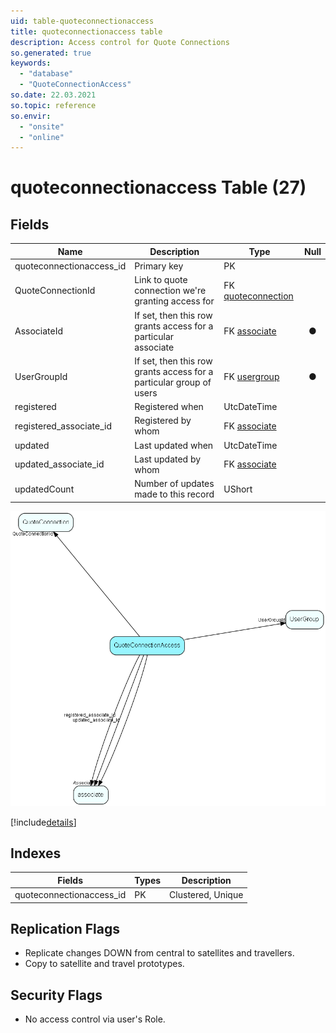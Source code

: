 ```yaml
---
uid: table-quoteconnectionaccess
title: quoteconnectionaccess table
description: Access control for Quote Connections
so.generated: true
keywords:
  - "database"
  - "QuoteConnectionAccess"
so.date: 22.03.2021
so.topic: reference
so.envir:
  - "onsite"
  - "online"
---
```


# quoteconnectionaccess Table (27)

## Fields

| Name | Description | Type | Null |
|------|-------------|------|:----:|
|quoteconnectionaccess\_id|Primary key|PK| |
|QuoteConnectionId|Link to quote connection we&apos;re granting access for|FK [quoteconnection](quoteconnection.md)| |
|AssociateId|If set, then this row grants access for a particular associate|FK [associate](associate.md)|&#x25CF;|
|UserGroupId|If set, then this row grants access for a particular group of users|FK [usergroup](usergroup.md)|&#x25CF;|
|registered|Registered when|UtcDateTime| |
|registered\_associate\_id|Registered by whom|FK [associate](associate.md)| |
|updated|Last updated when|UtcDateTime| |
|updated\_associate\_id|Last updated by whom|FK [associate](associate.md)| |
|updatedCount|Number of updates made to this record|UShort| |


![QuoteConnectionAccess table relationship diagram](./media/QuoteConnectionAccess.png)

[!include[details](./includes/QuoteConnectionAccess.md)]

## Indexes

| Fields | Types | Description |
|--------|-------|-------------|
|quoteconnectionaccess\_id |PK |Clustered, Unique |

## Replication Flags

* Replicate changes DOWN from central to satellites and travellers.
* Copy to satellite and travel prototypes.

## Security Flags

* No access control via user's Role.

